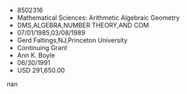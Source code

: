 
* 8502316
* Mathematical Sciences: Arithmetic Algebraic Geometry
* DMS,ALGEBRA,NUMBER THEORY,AND COM
* 07/01/1985,03/08/1989
* Gerd Faltings,NJ,Princeton University
* Continuing Grant
* Ann K. Boyle
* 06/30/1991
* USD 291,650.00

nan
